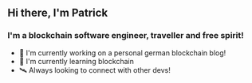 ## Hi there, I'm Patrick

### I'm a blockchain software engineer, traveller and free spirit!

- 🤖 I'm currently working on a personal german blockchain blog!
- 🔮 I'm currently learning blockchain
- 🛰 Always looking to connect with other devs!
